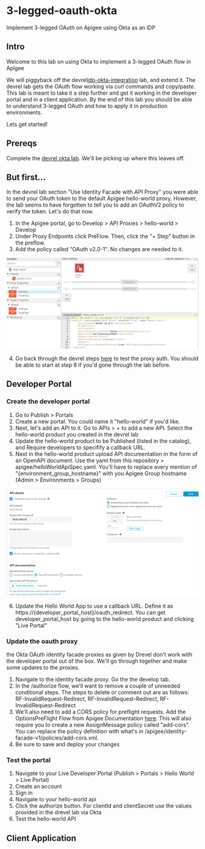# 3-legged-oauth-okta
Implement 3-legged OAuth on Apigee using Okta as an IDP

## Intro

Welcome to this lab on using Okta to implement a 3-legged OAuth flow in Apigee

We will piggyback off the devrel[idp-okta-integration](https://github.com/apigee/devrel/tree/main/labs/idp-okta-integration) lab, and extend it. The devrel lab gets the OAuth flow working via curl commands and copy/paste. This lab is meant to take it a step further and get it working in the developer portal and in a client application. By the end of this lab you should be able to understand 3-legged OAuth and how to apply it in production environments.

Lets get started!

## Prereqs

Complete the [devrel okta lab](https://github.com/apigee/devrel/tree/main/labs/idp-okta-integration). We'll be picking up where this leaves off.

## But first...

In the devrel lab section "Use Identity Facade with API Proxy" you were able to send your OAuth token to the default Apigee hello-world proxy. However, the lab seems to have forgotten to tell you to add an OAuthV2 policy to verify the token. Let's do that now.

1. In the Apigee portal, go to Develop > API Proxies > hello-world > Develop
2. Under Proxy Endpoints click PreFlow. Then, click the "+ Step" button in the preflow.
3. Add the policy called "OAuth v2.0-1". No changes are needed to it.

![OAuth PreFlow](assets/oAuthPreFlow.png)

4. Go back through the devrel steps [here](https://github.com/apigee/devrel/tree/main/labs/idp-okta-integration#use-identity-facade-with-api-proxy) to test the proxy auth. You should be able to start at step 8 if you'd gone through the lab before.

## Developer Portal

### Create the developer portal

1. Go to Publish > Portals
2. Create a new portal. You could name it "hello-world" if you'd like.
3. Next, let's add an API to it. Go to APIs > + to add a new API. Select the hello-world product you created in the devrel lab
4. Update the hello-world product to be Published (listed in the catalog), and Require developers to specifify a callback URL.
5. Next in the hello-world product upload API documentation in the form of an OpenAPI document. Use the yaml from this repository > apigee/helloWorldApiSpec.yaml. You'll have to replace every mention of "{environment_group_hostname}" with you Apigee Group hostname (Admin > Environments > Groups)

![Portal Creation](assets/portalCreation.png)

6. Update the Hello World App to use a callback URL. Define it as https://{developer_portal_host}/oauth_redirect. You can get developer_portal_host by going to the hello-world product and clicking "Live Portal"

### Update the oauth proxy

the Okta OAuth identity facade proxies as given by Drevel don't work with the developer portal out of the box. We'll go through together and make some updates to the proxies.

1. Navigate to the identity facade proxy. Go the the develop tab.
2. In the /authorize flow, we'll want to remove a couple of unneeded conditional steps. The steps to delete or comment out are as follows: RF-InvalidRequest-Redirect, RF-InvalidRequest-Redirect, RF-InvalidRequest-Redirect
3. We'll also need to add a CORS policy for preflight requests. Add the OptionsPreFlight Flow from Apigee Documentation [here](https://docs.apigee.com/api-platform/develop/adding-cors-support-api-proxy#handlingcorspreflightrequests). This will also require you to create a new AssignMessage policy called "add-cors". You can replace the policy definition with what's in /apigee/identity-facade-v1/policies/add-cors.xml.
4. Be sure to save and deploy your changes

### Test the portal

1. Navigate to your Live Developer Portal (Publish > Portals > Hello World > Live Portal)
2. Create an account
3. Sign in
4. Navigate to your hello-world api
5. Click the authorize button. For clientId and clientSecret use the values provided in the drevel lab via Okta
6. Test the hello-world API

## Client Application